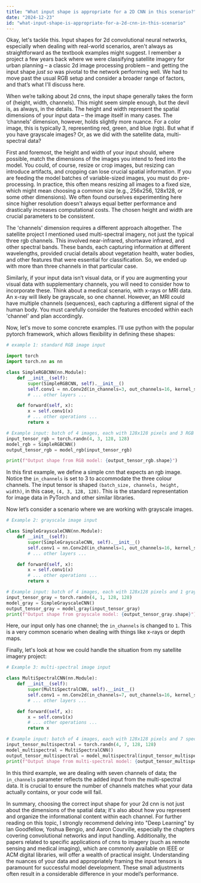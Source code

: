```yaml
---
title: "What input shape is appropriate for a 2D CNN in this scenario?"
date: "2024-12-23"
id: "what-input-shape-is-appropriate-for-a-2d-cnn-in-this-scenario"
---
```


Okay, let's tackle this. Input shapes for 2d convolutional neural networks, especially when dealing with real-world scenarios, aren't always as straightforward as the textbook examples might suggest. I remember a project a few years back where we were classifying satellite imagery for urban planning – a classic 2d image processing problem – and getting the input shape *just so* was pivotal to the network performing well. We had to move past the usual RGB setup and consider a broader range of factors, and that’s what I'll discuss here.

When we’re talking about 2d cnns, the input shape generally takes the form of (height, width, channels). This might seem simple enough, but the devil is, as always, in the details. The height and width represent the spatial dimensions of your input data – the image itself in many cases. The ‘channels’ dimension, however, holds slightly more nuance. For a color image, this is typically 3, representing red, green, and blue (rgb). But what if you have grayscale images? Or, as we did with the satellite data, multi-spectral data?

First and foremost, the height and width of your input should, where possible, match the dimensions of the images you intend to feed into the model. You could, of course, resize or crop images, but resizing can introduce artifacts, and cropping can lose crucial spatial information. If you are feeding the model batches of variable-sized images, you must do pre-processing. In practice, this often means resizing all images to a fixed size, which might mean choosing a common size (e.g., 256x256, 128x128, or some other dimensions). We often found ourselves experimenting here since higher resolution doesn't always equal better performance and drastically increases computational costs. The chosen height and width are crucial parameters to be consistent.

The 'channels' dimension requires a different approach altogether. The satellite project I mentioned used multi-spectral imagery, not just the typical three rgb channels. This involved near-infrared, shortwave infrared, and other spectral bands. These bands, each capturing information at different wavelengths, provided crucial details about vegetation health, water bodies, and other features that were essential for classification. So, we ended up with more than three channels in that particular case.

Similarly, if your input data isn’t visual data, or if you are augmenting your visual data with supplementary channels, you will need to consider how to incorporate these. Think about a medical scenario, with x-rays or MRI data. An x-ray will likely be grayscale, so one channel. However, an MRI could have multiple channels (sequences), each capturing a different signal of the human body. You must carefully consider the features encoded within each 'channel' and plan accordingly.

Now, let's move to some concrete examples. I’ll use python with the popular pytorch framework, which allows flexibility in defining these shapes:

```python
# example 1: standard RGB image input

import torch
import torch.nn as nn

class SimpleRGBCNN(nn.Module):
    def __init__(self):
        super(SimpleRGBCNN, self).__init__()
        self.conv1 = nn.Conv2d(in_channels=3, out_channels=16, kernel_size=3)
        # ... other layers ...

    def forward(self, x):
        x = self.conv1(x)
        # ... other operations ...
        return x

# Example input: batch of 4 images, each with 128x128 pixels and 3 RGB channels
input_tensor_rgb = torch.randn(4, 3, 128, 128)
model_rgb = SimpleRGBCNN()
output_tensor_rgb = model_rgb(input_tensor_rgb)

print(f"Output shape from RGB model: {output_tensor_rgb.shape}")

```
In this first example, we define a simple cnn that expects an rgb image. Notice the `in_channels` is set to 3 to accommodate the three colour channels. The input tensor is shaped `(batch_size, channels, height, width)`, in this case, `(4, 3, 128, 128)`. This is the standard representation for image data in PyTorch and other similar libraries.

Now let’s consider a scenario where we are working with grayscale images.

```python
# Example 2: grayscale image input

class SimpleGrayscaleCNN(nn.Module):
    def __init__(self):
        super(SimpleGrayscaleCNN, self).__init__()
        self.conv1 = nn.Conv2d(in_channels=1, out_channels=16, kernel_size=3)
        # ... other layers ...

    def forward(self, x):
        x = self.conv1(x)
        # ... other operations ...
        return x

# Example input: batch of 4 images, each with 128x128 pixels and 1 grayscale channel
input_tensor_gray = torch.randn(4, 1, 128, 128)
model_gray = SimpleGrayscaleCNN()
output_tensor_gray = model_gray(input_tensor_gray)
print(f"Output shape from grayscale model: {output_tensor_gray.shape}")
```

Here, our input only has one channel; the `in_channels` is changed to `1`. This is a very common scenario when dealing with things like x-rays or depth maps.

Finally, let's look at how we could handle the situation from my satellite imagery project:
```python
# Example 3: multi-spectral image input

class MultiSpectralCNN(nn.Module):
    def __init__(self):
        super(MultiSpectralCNN, self).__init__()
        self.conv1 = nn.Conv2d(in_channels=7, out_channels=16, kernel_size=3) # 7 channels for multi-spectral data
        # ... other layers ...

    def forward(self, x):
        x = self.conv1(x)
        # ... other operations ...
        return x

# Example input: batch of 4 images, each with 128x128 pixels and 7 spectral channels
input_tensor_multispectral = torch.randn(4, 7, 128, 128)
model_multispectral = MultiSpectralCNN()
output_tensor_multispectral = model_multispectral(input_tensor_multispectral)
print(f"Output shape from multi-spectral model: {output_tensor_multispectral.shape}")

```

In this third example, we are dealing with seven channels of data; the `in_channels` parameter reflects the added input from the multi-spectral data. It is crucial to ensure the number of channels matches what your data actually contains, or your code will fail.

In summary, choosing the correct input shape for your 2d cnn is not just about the dimensions of the spatial data; it's also about how you represent and organize the informational content within each channel. For further reading on this topic, I strongly recommend delving into "Deep Learning" by Ian Goodfellow, Yoshua Bengio, and Aaron Courville, especially the chapters covering convolutional networks and input handling. Additionally, the papers related to specific applications of cnns to imagery (such as remote sensing and medical imaging), which are commonly available on IEEE or ACM digital libraries, will offer a wealth of practical insight. Understanding the nuances of your data and appropriately framing the input tensors is paramount for successful model development. These small adjustments often result in a considerable difference in your model’s performance.
